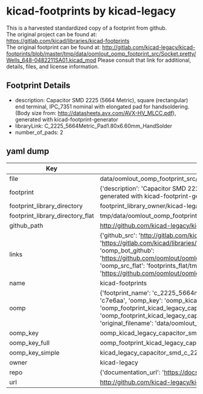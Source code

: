 # kicad-footprints by kicad-legacy  
This is a harvested standardized copy of a footprint from github.  
The original project can be found at:  
https://gitlab.com/kicad/libraries/kicad-footprints  
The original footprint can be found at:
http://gitlab.com/kicad-legacy/kicad-footprints/blob/master/tmp/data/oomlout_oomp_footprint_src/Socket.pretty/Wells_648-0482211SA01.kicad_mod
Please consult that link for additional, details, files, and license information.  
## Footprint Details
* description: Capacitor SMD 2225 (5664 Metric), square (rectangular) end terminal, IPC_7351 nominal with elongated pad for handsoldering. (Body size from: http://datasheets.avx.com/AVX-HV_MLCC.pdf), generated with kicad-footprint-generator  
* libraryLink: C_2225_5664Metric_Pad1.80x6.60mm_HandSolder  
* number_of_pads: 2  
## yaml dump  
| Key | Value |  
| --- | --- |  
| file | data/oomlout_oomp_footprint_src/kicad-footprints/Capacitor_SMD.pretty/C_2225_5664Metric_Pad1.80x6.60mm_HandSolder.kicad_mod |  
| footprint | {'description': 'Capacitor SMD 2225 (5664 Metric), square (rectangular) end terminal, IPC_7351 nominal with elongated pad for handsoldering. (Body size from: http://datasheets.avx.com/AVX-HV_MLCC.pdf), generated with kicad-footprint-generator', 'libraryLink': 'C_2225_5664Metric_Pad1.80x6.60mm_HandSolder', 'number_of_pads': 2} |  
| footprint_library_directory | footprint_library_owner/kicad-legacy_kicad-footprints |  
| footprint_library_directory_flat | tmp/data/oomlout_oomp_footprint_src/footprints_flat/kicad_legacy_capacitor_smd_c_2225_5664metric_pad1_80x6_60mm_handsolder/working |  
| github_path | http://github.com/kicad-legacy/kicad-footprints/blob/master/tmp/data/oomlout_oomp_footprint_src/Capacitor_SMD.pretty/C_2225_5664Metric_Pad1.80x6.60mm_HandSolder.kicad_mod |  
| links | {'github_src': 'http://gitlab.com/kicad-legacy/kicad-footprints/blob/master/tmp/data/oomlout_oomp_footprint_src/Socket.pretty/Wells_648-0482211SA01.kicad_mod', 'github_src_repo': 'https://gitlab.com/kicad/libraries/kicad-footprints', 'oomp_bot': 'tmp/data/oomlout_oomp_footprint_src/footprints/kicad_legacy_capacitor_smd_c_2225_5664metric_pad1_80x6_60mm_handsolder/working', 'oomp_bot_github': 'https://github.com/oomlout/oomlout_oomp_footprint_bot/tree/main/tmp/data/oomlout_oomp_footprint_src/footprints/kicad_legacy_capacitor_smd_c_2225_5664metric_pad1_80x6_60mm_handsolder/working', 'oomp_src_flat': 'footprints_flat/tmp/data/oomlout_oomp_footprint_src/footprints_flat/kicad_legacy_capacitor_smd_c_2225_5664metric_pad1_80x6_60mm_handsolder/working', 'oomp_src_flat_github': 'https://github.com/oomlout/oomlout_oomp_footprint_src/tree/main/tmp/data/oomlout_oomp_footprint_src/footprints_flat/kicad_legacy_capacitor_smd_c_2225_5664metric_pad1_80x6_60mm_handsolder/working'} |  
| name | kicad-footprints |  
| oomp | {'footprint_name': 'c_2225_5664metric_pad1_80x6_60mm_handsolder', 'library_name': 'capacitor_smd', 'md5': 'c7e6aa6fe2c21460a299282beef46ef6', 'md5_10': 'c7e6aa6fe2', 'md5_5': 'c7e6a', 'md5_6': 'c7e6aa', 'oomp_key': 'oomp_kicad_legacy_capacitor_smd_c_2225_5664metric_pad1_80x6_60mm_handsolder', 'oomp_key_extra': 'oomp_footprint_kicad_legacy_capacitor_smd_c_2225_5664metric_pad1_80x6_60mm_handsolder', 'oomp_key_full': 'oomp_footprint_kicad_legacy_capacitor_smd_c_2225_5664metric_pad1_80x6_60mm_handsolder_c7e6aa', 'oomp_key_simple': 'kicad_legacy_capacitor_smd_c_2225_5664metric_pad1_80x6_60mm_handsolder', 'original_filename': 'data/oomlout_oomp_footprint_src/kicad-footprints/Capacitor_SMD.pretty/C_2225_5664Metric_Pad1.80x6.60mm_HandSolder.kicad_mod', 'owner_name': 'kicad_legacy'} |  
| oomp_key | oomp_kicad_legacy_capacitor_smd_c_2225_5664metric_pad1_80x6_60mm_handsolder |  
| oomp_key_full | oomp_footprint_kicad_legacy_capacitor_smd_c_2225_5664metric_pad1_80x6_60mm_handsolder |  
| oomp_key_simple | kicad_legacy_capacitor_smd_c_2225_5664metric_pad1_80x6_60mm_handsolder |  
| owner | kicad-legacy |  
| repo | {'documentation_url': 'https://docs.github.com/rest/repos/repos#get-a-repository', 'message': 'Not Found'} |  
| url | http://github.com/kicad-legacy/kicad-footprints |  

